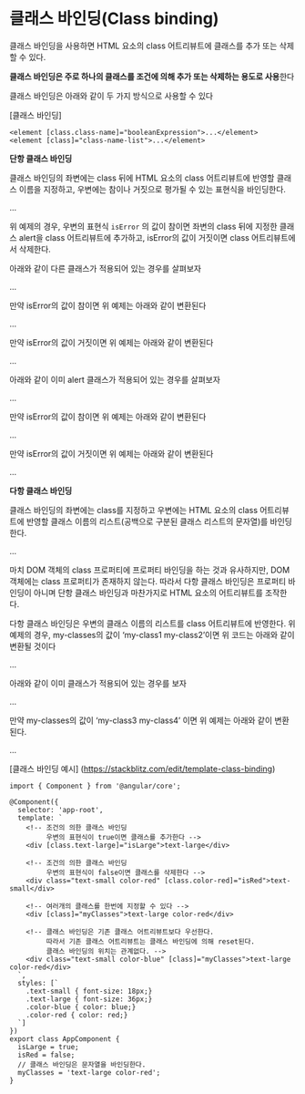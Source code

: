 # 클래스 바인딩(Class binding)

클래스 바인딩을 사용하면 HTML 요소의 class 어트리뷰트에 클래스를 추가 또는 삭제할 수 있다.

**클래스 바인딩은 주로 하나의 클래스를 조건에 의해 추가 또는 삭제하는 용도로 사용**한다

클래스 바인딩은 아래와 같이 두 가지 방식으로 사용할 수 있다

[클래스 바인딩]

```
<element [class.class-name]="booleanExpression">...</element>
<element [class]="class-name-list">...</element>
```

**단항 클래스 바인딩**

클래스 바인딩의 좌변에는 class 뒤에 HTML 요소의 class 어트리뷰트에 반영할 클래스 이름을 지정하고, 우변에는 참이나 거짓으로 평가될 수 있는 표현식을 바인딩한다.

<div [class.alert]="isError">...</div>

위 예제의 경우, 우변의 표현식 `isError` 의 값이 참이면 좌변의 class 뒤에 지정한 클래스 alert을 class 어트리뷰트에 추가하고, isError의 값이 거짓이면 class 어트리뷰트에서 삭제한다.

아래와 같이 다른 클래스가 적용되어 있는 경우를 살펴보자

<div class="rounded" [class.alert]="isError">...</div>

만약 isError의 값이 참이면 위 예제는 아래와 같이 변환된다

<div class="rounded alert">...</div>

만약 isError의 값이 거짓이면 위 예제는 아래와 같이 변환된다

<div class="rounded">...</div>

아래와 같이 이미 alert 클래스가 적용되어 있는 경우를 살펴보자

<div class="alert" [class.alert]="isError">...</div>

만약 isError의 값이 참이면 위 예제는 아래와 같이 변환된다

<div class="alert">...</div>

만약 isError의 값이 거짓이면 위 예제는 아래와 같이 변환된다

<div>...</div>

**다항 클래스 바인딩**

클래스 바인딩의 좌변에는 class를 지정하고 우변에는 HTML 요소의 class 어트리뷰트에 반영할 클래스 이름의 리스트(공백으로 구분된 클래스 리스트의 문자열)를 바인딩한다.

<div [class]="my-classes">...</div>

마치 DOM 객체의 class 프로퍼티에 프로퍼티 바인딩을 하는 것과 유사하지만, DOM 객체에는 class 프로퍼티가 존재하지 않는다. 따라서 다항 클래스 바인딩은 프로퍼티 바인딩이 아니며 단항 클래스 바인딩과 마찬가지로 HTML 요소의 어트리뷰트를 조작한다.

다항 클래스 바인딩은 우변의 클래스 이름의 리스트를 class 어트리뷰트에 반영한다. 위 예제의 경우, my-classes의 값이 ‘my-class1 my-class2’이면 위 코드는 아래와 같이 변환될 것이다

<div class="my-class1 my-class2">...</div>

아래와 같이 이미 클래스가 적용되어 있는 경우를 보자

<div class="my-class1 my-class2" [class]="my-classes">...</div>

만약 my-classes의 값이 ‘my-class3 my-class4’ 이면 위 예제는 아래와 같이 변환된다.

<div class="my-class3 my-class4">...</div>

[클래스 바인딩 예시] (https://stackblitz.com/edit/template-class-binding)

```tsx
import { Component } from '@angular/core';

@Component({
  selector: 'app-root',
  template: `
    <!-- 조건의 의한 클래스 바인딩
         우변의 표현식이 true이면 클래스를 추가한다 -->
    <div [class.text-large]="isLarge">text-large</div>

    <!-- 조건의 의한 클래스 바인딩
         우변의 표현식이 false이면 클래스를 삭제한다 -->
    <div class="text-small color-red" [class.color-red]="isRed">text-small</div>

    <!-- 여러개의 클래스를 한번에 지정할 수 있다 -->
    <div [class]="myClasses">text-large color-red</div>

    <!-- 클래스 바인딩은 기존 클래스 어트리뷰트보다 우선한다.
         따라서 기존 클래스 어트리뷰트는 클래스 바인딩에 의해 reset된다.
         클래스 바인딩의 위치는 관계없다. -->
    <div class="text-small color-blue" [class]="myClasses">text-large color-red</div>
  `,
  styles: [`
    .text-small { font-size: 18px;}
    .text-large { font-size: 36px;}
    .color-blue { color: blue;}
    .color-red { color: red;}
  `]
})
export class AppComponent {
  isLarge = true;
  isRed = false;
  // 클래스 바인딩은 문자열을 바인딩한다.
  myClasses = 'text-large color-red';
}
```

